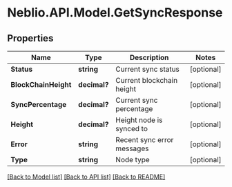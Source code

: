 # Neblio.API.Model.GetSyncResponse
## Properties

Name | Type | Description | Notes
------------ | ------------- | ------------- | -------------
**Status** | **string** | Current sync status | [optional] 
**BlockChainHeight** | **decimal?** | Current blockchain height | [optional] 
**SyncPercentage** | **decimal?** | Current sync percentage | [optional] 
**Height** | **decimal?** | Height node is synced to | [optional] 
**Error** | **string** | Recent sync error messages | [optional] 
**Type** | **string** | Node type | [optional] 

[[Back to Model list]](../README.md#documentation-for-models) [[Back to API list]](../README.md#documentation-for-api-endpoints) [[Back to README]](../README.md)

